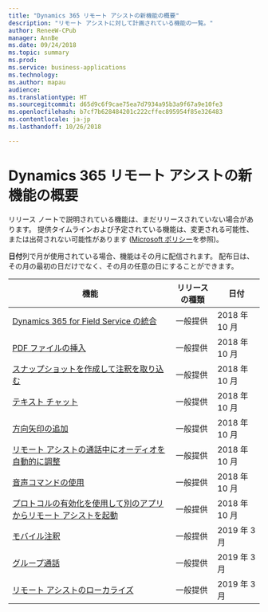 ```yaml
---
title: "Dynamics 365 リモート アシストの新機能の概要"
description: "リモート アシストに対して計画されている機能の一覧。"
author: ReneeW-CPub
manager: AnnBe
ms.date: 09/24/2018
ms.topic: summary
ms.prod: 
ms.service: business-applications
ms.technology: 
ms.author: mapau
audience: 
ms.translationtype: HT
ms.sourcegitcommit: d65d9c6f9cae75ea7d7934a95b3a9f67a9e10fe3
ms.openlocfilehash: b7cf7b628484201c222cffec895954f85e326483
ms.contentlocale: ja-jp
ms.lasthandoff: 10/26/2018

---
```


# <a name="summary-of-whats-new-in-dynamics-365-remote-assist"></a>Dynamics 365 リモート アシストの新機能の概要

リリース ノートで説明されている機能は、まだリリースされていない場合があります。 提供タイムラインおよび予定されている機能は、変更される可能性、または出荷されない可能性があります ([Microsoft ポリシー](https://go.microsoft.com/fwlink/p/?linkid=2007332)を参照)。

**日付**列で月が使用されている場合、機能はその月に配信されます。 配布日は、その月の最初の日だけでなく、その月の任意の日にすることができます。


| **機能**                                     | **リリースの種類**     | **日付** |
|-------------------------------------------------|----------------------|--------------------------|
| [Dynamics 365 for Field Service の統合](field-service-integration.md) | 一般提供 | 2018 年 10 月             |
| [PDF ファイルの挿入](insert-PDF-file.md)                               | 一般提供 | 2018 年 10 月             |
| [スナップショットを作成して注釈を取り込む](snapshot.md)         | 一般提供 | 2018 年 10 月             |
| [テキスト チャット](text-chat.md)                                       | 一般提供 | 2018 年 10 月             |
| [方向矢印の追加](add-directional-arrow.md)                              | 一般提供 | 2018 年 10 月             |
| [リモート アシストの通話中にオーディオを自動的に調整](dynamic-audio.md)   | 一般提供 | 2018 年 10 月             |
| [音声コマンドの使用](voice-commands.md)                                  | 一般提供 | 2018 年 10 月             |
| [プロトコルの有効化を使用して別のアプリからリモート アシストを起動](protocol-activation.md)  |  一般提供  | 2018 年 10 月    |
| [モバイル注釈](mobile-annotations.md)                              | 一般提供 | 2019 年 3 月               |
| [グループ通話](group-calling.md)                                   | 一般提供 | 2019 年 3 月               |
| [リモート アシストのローカライズ](localization.md)                                    | 一般提供 | 2019 年 3 月               |

